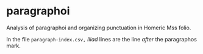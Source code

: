 # paragraphoi

Analysis of paragraphoi and organizing punctuation in Homeric Mss
folio.

In the file `paragraph-index.csv,` *Iliad* lines are the line *after* the paragraphos mark.
